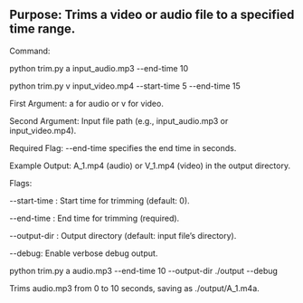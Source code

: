 ##  Purpose: Trims a video or audio file to a specified time range.

Command:

python trim.py a input_audio.mp3 --end-time 10

python trim.py v input_video.mp4 --start-time 5 --end-time 15

First Argument: a for audio or v for video.

Second Argument: Input file path (e.g., input_audio.mp3 or input_video.mp4).

Required Flag: --end-time specifies the end time in seconds.

Example Output: A_1.mp4 (audio) or V_1.mp4 (video) in the output directory.

Flags:

--start-time <seconds>: Start time for trimming (default: 0).

--end-time <seconds>: End time for trimming (required).

--output-dir <path>: Output directory (default: input file’s directory).

--debug: Enable verbose debug output.

python trim.py a audio.mp3 --end-time 10 --output-dir ./output --debug

Trims audio.mp3 from 0 to 10 seconds, saving as ./output/A_1.m4a.


